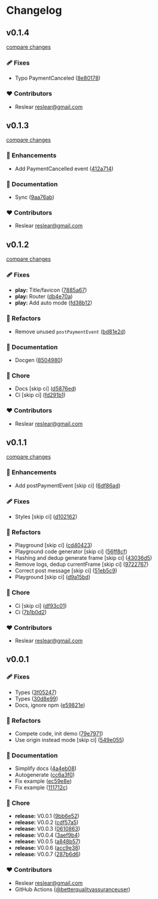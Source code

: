 # Changelog


## v0.1.4

[compare changes](https://github.com/belongnet/sdk/compare/v0.1.3...v0.1.4)

### 🩹 Fixes

- Typo PaymentCanceled ([8e80178](https://github.com/belongnet/sdk/commit/8e80178))

### ❤️ Contributors

- Reslear <reslear@gmail.com>

## v0.1.3

[compare changes](https://github.com/belongnet/sdk/compare/v0.1.2...v0.1.3)

### 🚀 Enhancements

- Add PaymentCancelled event ([412a714](https://github.com/belongnet/sdk/commit/412a714))

### 📖 Documentation

- Sync ([9aa76ab](https://github.com/belongnet/sdk/commit/9aa76ab))

### ❤️ Contributors

- Reslear <reslear@gmail.com>

## v0.1.2

[compare changes](https://github.com/belongnet/sdk/compare/v0.1.1...v0.1.2)

### 🩹 Fixes

- **play:** Title/favicon ([7885a67](https://github.com/belongnet/sdk/commit/7885a67))
- **play:** Router ([db4e70a](https://github.com/belongnet/sdk/commit/db4e70a))
- **play:** Add auto mode ([fd38b12](https://github.com/belongnet/sdk/commit/fd38b12))

### 💅 Refactors

- Remove unused `postPaymentEvent` ([bd81e2d](https://github.com/belongnet/sdk/commit/bd81e2d))

### 📖 Documentation

- Docgen ([8504980](https://github.com/belongnet/sdk/commit/8504980))

### 🏡 Chore

- Docs [skip ci] ([d5876ed](https://github.com/belongnet/sdk/commit/d5876ed))
- Ci [skip ci] ([fd291b1](https://github.com/belongnet/sdk/commit/fd291b1))

### ❤️ Contributors

- Reslear <reslear@gmail.com>

## v0.1.1

[compare changes](https://github.com/belongnet/sdk/compare/v0.0.1...v0.1.1)

### 🚀 Enhancements

- Add postPaymentEvent [skip ci] ([6df86ad](https://github.com/belongnet/sdk/commit/6df86ad))

### 🩹 Fixes

- Styles [skip ci] ([d102162](https://github.com/belongnet/sdk/commit/d102162))

### 💅 Refactors

- Playground [skip ci] ([cd40423](https://github.com/belongnet/sdk/commit/cd40423))
- Playground code generator [skip ci] ([56ff8cf](https://github.com/belongnet/sdk/commit/56ff8cf))
- Hashing and dedup generate frame [skip ci] ([43036d5](https://github.com/belongnet/sdk/commit/43036d5))
- Remove logs, dedup currentFrame [skip ci] ([9722767](https://github.com/belongnet/sdk/commit/9722767))
- Correct post message [skip ci] ([51eb5c9](https://github.com/belongnet/sdk/commit/51eb5c9))
- Playground [skip ci] ([d9a15bd](https://github.com/belongnet/sdk/commit/d9a15bd))

### 🏡 Chore

- Ci [skip ci] ([df93c01](https://github.com/belongnet/sdk/commit/df93c01))
- Ci ([7b1b0d2](https://github.com/belongnet/sdk/commit/7b1b0d2))

### ❤️ Contributors

- Reslear <reslear@gmail.com>

## v0.0.1


### 🩹 Fixes

- Types ([3f05247](https://github.com/belongnet/sdk/commit/3f05247))
- Types ([30d8e99](https://github.com/belongnet/sdk/commit/30d8e99))
- Docs, ignore npm ([e59821e](https://github.com/belongnet/sdk/commit/e59821e))

### 💅 Refactors

- Compete code, init demo ([79e7971](https://github.com/belongnet/sdk/commit/79e7971))
- Use origin instead mode [skip ci] ([549e055](https://github.com/belongnet/sdk/commit/549e055))

### 📖 Documentation

- Simplify docs ([4a4eb08](https://github.com/belongnet/sdk/commit/4a4eb08))
- Autogenerate ([cc6a3f0](https://github.com/belongnet/sdk/commit/cc6a3f0))
- Fix example ([ec59e8e](https://github.com/belongnet/sdk/commit/ec59e8e))
- Fix example ([111712c](https://github.com/belongnet/sdk/commit/111712c))

### 🏡 Chore

- **release:** V0.0.1 ([9bb6e52](https://github.com/belongnet/sdk/commit/9bb6e52))
- **release:** V0.0.2 ([cdf57a5](https://github.com/belongnet/sdk/commit/cdf57a5))
- **release:** V0.0.3 ([0610863](https://github.com/belongnet/sdk/commit/0610863))
- **release:** V0.0.4 ([3aef9b4](https://github.com/belongnet/sdk/commit/3aef9b4))
- **release:** V0.0.5 ([a848b57](https://github.com/belongnet/sdk/commit/a848b57))
- **release:** V0.0.6 ([acc9e38](https://github.com/belongnet/sdk/commit/acc9e38))
- **release:** V0.0.7 ([287b6d6](https://github.com/belongnet/sdk/commit/287b6d6))

### ❤️ Contributors

- Reslear <reslear@gmail.com>
- GitHub Actions ([@betterqualityassuranceuser](http://github.com/betterqualityassuranceuser))

